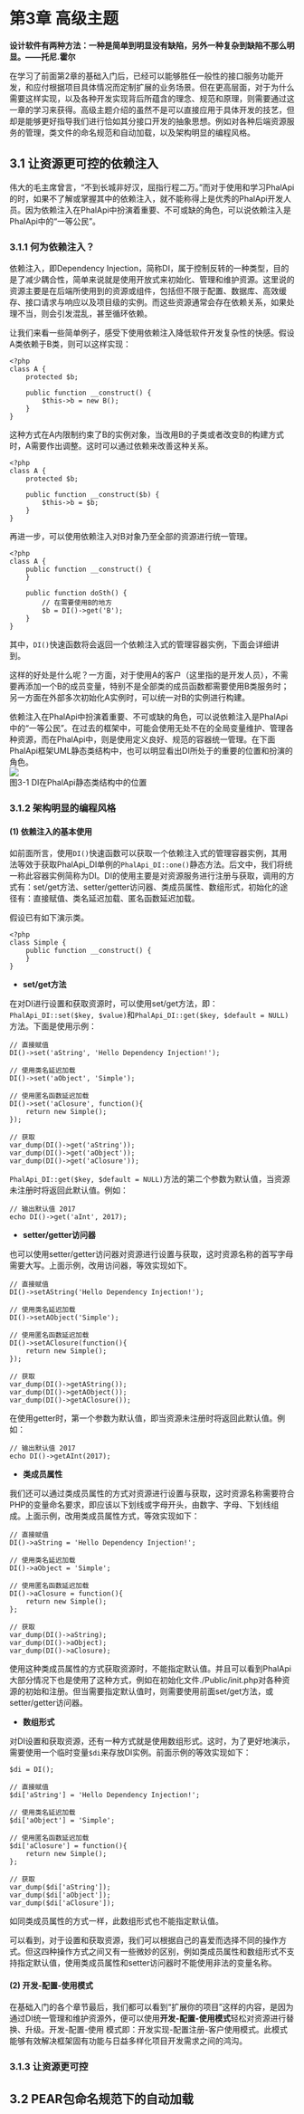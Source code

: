 # 第3章 高级主题

__设计软件有两种方法：一种是简单到明显没有缺陷，另外一种复杂到缺陷不那么明显。——托尼.霍尔__   

在学习了前面第2章的基础入门后，已经可以能够胜任一般性的接口服务功能开发，和应付根据项目具体情况而定制扩展的业务场景。但在更高层面，对于为什么需要这样实现，以及各种开发实现背后所蕴含的理念、规范和原理，则需要通过这一章的学习来获得。高级主题介绍的虽然不是可以直接应用于具体开发的技艺，但却是能够更好指导我们进行恰如其分接口开发的抽象思想。例如对各种后端资源服务的管理，类文件的命名规范和自动加载，以及架构明显的编程风格。  

## 3.1 让资源更可控的依赖注入

伟大的毛主席曾言，“不到长城非好汉，屈指行程二万。”而对于使用和学习PhalApi的时，如果不了解或掌握其中的依赖注入，就不能称得上是优秀的PhalApi开发人员。因为依赖注入在PhalApi中扮演着重要、不可或缺的角色，可以说依赖注入是PhalApi中的“一等公民”。  

### 3.1.1 何为依赖注入？

依赖注入，即Dependency Injection，简称DI，属于控制反转的一种类型，目的是了减少耦合性，简单来说就是使用开放式来初始化、管理和维护资源。这里说的资源主要是在后端所使用到的资源或组件，包括但不限于配置、数据库、高效缓存、接口请求与响应以及项目级的实例。而这些资源通常会存在依赖关系，如果处理不当，则会引发混乱，甚至循环依赖。  

让我们来看一些简单例子，感受下使用依赖注入降低软件开发复杂性的快感。假设A类依赖于B类，则可以这样实现：    
```
<?php
class A {
    protected $b;
 
    public function __construct() {
        $this->b = new B();      
    }
}
```
这种方式在A内限制约束了B的实例对象，当改用B的子类或者改变B的构建方式时，A需要作出调整。这时可以通过依赖来改善这种关系。  
```
<?php
class A {
    protected $b;
 
    public function __construct($b) {
        $this->b = $b;       
    }
}
```

再进一步，可以使用依赖注入对B对象乃至全部的资源进行统一管理。  
```
<?php
class A {
    public function __construct() {       
    }
 
    public function doSth() {
        // 在需要使用B的地方
        $b = DI()->get('B');
    }
}
```
其中，```DI()```快速函数将会返回一个依赖注入式的管理容器实例，下面会详细讲到。  

这样的好处是什么呢？一方面，对于使用A的客户（这里指的是开发人员），不需要再添加一个B的成员变量，特别不是全部类的成员函数都需要使用B类服务时；另一方面在外部多次初始化A实例时，可以统一对B的实例进行构建。  

依赖注入在PhalApi中扮演着重要、不可或缺的角色，可以说依赖注入是PhalApi中的“一等公民”。在过去的框架中，可能会使用无处不在的全局变量维护、管理各种资源，而在PhalApi中，则是使用定义良好、规范的容器统一管理。在下面PhalApi框架UML静态类结构中，也可以明显看出DI所处于的重要的位置和扮演的角色。    
![](images/ch-3-uml-di.jpg)  
图3-1 DI在PhalApi静态类结构中的位置

### 3.1.2 架构明显的编程风格

#### (1) 依赖注入的基本使用

如前面所言，使用```DI()```快速函数可以获取一个依赖注入式的管理容器实例，其用法等效于获取PhalApi_DI单例的```PhalApi_DI::one()```静态方法。后文中，我们将统一称此容器实例简称为DI。DI的使用主要是对资源服务进行注册与获取，调用的方式有：set/get方法、setter/getter访问器、类成员属性、数组形式，初始化的途径有：直接赋值、类名延迟加载、匿名函数延迟加载。  

假设已有如下演示类。  
```
<?php
class Simple {
    public function __construct() {
    }
}
```

 + **set/get方法**  

在对DI进行设置和获取资源时，可以使用set/get方法，即：```PhalApi_DI::set($key, $value)```和```PhalApi_DI::get($key, $default = NULL)```方法。下面是使用示例：  
```
// 直接赋值
DI()->set('aString', 'Hello Dependency Injection!');

// 使用类名延迟加载
DI()->set('aObject', 'Simple');

// 使用匿名函数延迟加载
DI()->set('aClosure', function(){
    return new Simple();
});

// 获取
var_dump(DI()->get('aString'));
var_dump(DI()->get('aObject'));
var_dump(DI()->get('aClosure'));
```

 ```PhalApi_DI::get($key, $default = NULL)```方法的第二个参数为默认值，当资源未注册时将返回此默认值。例如： 
```
// 输出默认值 2017
echo DI()->get('aInt', 2017);
```

 + **setter/getter访问器**  

也可以使用setter/getter访问器对资源进行设置与获取，这时资源名称的首写字母需要大写。上面示例，改用访问器，等效实现如下。   
```
// 直接赋值
DI()->setAString('Hello Dependency Injection!');

// 使用类名延迟加载
DI()->setAObject('Simple');

// 使用匿名函数延迟加载
DI()->setAClosure(function(){
    return new Simple();
});

// 获取
var_dump(DI()->getAString());
var_dump(DI()->getAObject());
var_dump(DI()->getAClosure());
```

在使用getter时，第一个参数为默认值，即当资源未注册时将返回此默认值。例如： 
```
// 输出默认值 2017
echo DI()->getAInt(2017);
```

 + **类成员属性**  

我们还可以通过类成员属性的方式对资源进行设置与获取，这时资源名称需要符合PHP的变量命名要求，即应该以下划线或字母开头，由数字、字母、下划线组成。上面示例，改用类成员属性方式，等效实现如下：  
```
// 直接赋值
DI()->aString = 'Hello Dependency Injection!';

// 使用类名延迟加载
DI()->aObject = 'Simple';

// 使用匿名函数延迟加载
DI()->aClosure = function(){
    return new Simple();
};

// 获取
var_dump(DI()->aString);
var_dump(DI()->aObject);
var_dump(DI()->aClosure);
```

使用这种类成员属性的方式获取资源时，不能指定默认值。并且可以看到PhalApi大部分情况下也是使用了这种方式，例如在初始化文件./Public/init.php对各种资源的初始和注册。但当需要指定默认值时，则需要使用前面set/get方法，或setter/getter访问器。  

 + **数组形式**  

对DI设置和获取资源，还有一种方式就是使用数组形式。这时，为了更好地演示，需要使用一个临时变量```$di```来存放DI实例。前面示例的等效实现如下：  
```
$di = DI();

// 直接赋值
$di['aString'] = 'Hello Dependency Injection!';

// 使用类名延迟加载
$di['aObject'] = 'Simple';

// 使用匿名函数延迟加载
$di['aClosure'] = function(){
    return new Simple();
};

// 获取
var_dump($di['aString']);
var_dump($di['aObject']);
var_dump($di['aClosure']);
```

如同类成员属性的方式一样，此数组形式也不能指定默认值。  
  
可以看到，对于设置和获取资源，我们可以根据自己的喜爱而选择不同的操作方式。但这四种操作方式之间又有一些微妙的区别，例如类成员属性和数组形式不支持指定默认值，使用类成员属性和setter访问器时不能使用非法的变量名称。  

#### (2) 开发-配置-使用模式

在基础入门的各个章节最后，我们都可以看到“扩展你的项目”这样的内容，是因为通过DI统一管理和维护资源外，便可以使用**开发-配置-使用模式**轻松对资源进行替换、升级。开发-配置-使用 模式即：开发实现-配置注册-客户使用模式。此模式能够有效解决框架固有功能与日益多样化项目开发需求之间的鸿沟。  

### 3.1.3 让资源更可控

## 3.2 PEAR包命名规范下的自动加载

